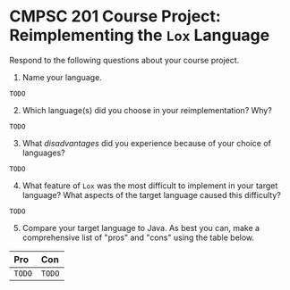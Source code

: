 # CMPSC 201 Course Project: Reimplementing the `Lox` Language

Respond to the following questions about your course project.

1. Name your language.

`TODO`

2. Which language(s) did you choose in your reimplementation? Why?

`TODO`

3. What _disadvantages_ did you experience because of your choice of languages?

`TODO`

4. What feature of `Lox` was the most difficult to implement in your target language? What aspects of the target language caused this difficulty?

`TODO`

5. Compare your target language to Java. As best you can, make a comprehensive list of "pros" and "cons" using the table below.

|Pro                           |Con                           |
|:-----------------------------|:-----------------------------|
|`TODO`                        |`TODO`                        |
